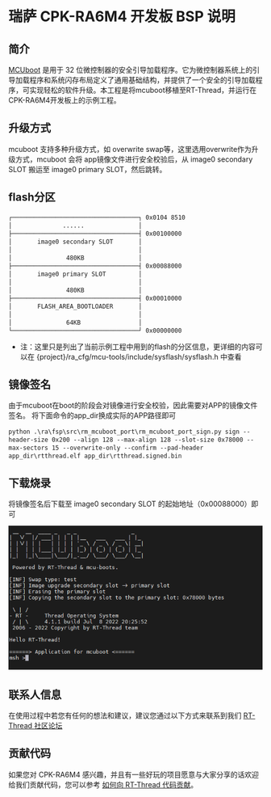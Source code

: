 # 瑞萨 CPK-RA6M4 开发板 BSP 说明

## 简介
[MCUboot](https://github.com/mcu-tools/mcuboot) 是用于 32 位微控制器的安全引导加载程序。它为微控制器系统上的引导加载程序和系统闪存布局定义了通用基础结构，并提供了一个安全的引导加载程序，可实现轻松的软件升级。本工程是将mcuboot移植至RT-Thread，并运行在CPK-RA6M4开发板上的示例工程。

## 升级方式

mcuboot 支持多种升级方式，如 overwrite swap等，这里选用overwrite作为升级方式，mcuboot 会将 app镜像文件进行安全校验后，从 image0 secondary SLOT 搬运至 image0 primary SLOT，然后跳转。

## flash分区

~~~
┌───────────────────────────────────┐ 0x0104 8510
│              ......               │
├───────────────────────────────────┤ 0x00100000
│       image0 secondary SLOT       │
│                                   │
│               480KB               │
├───────────────────────────────────┤ 0x00088000
│       image0 primary SLOT         │
│                                   │
│               480KB               │
├───────────────────────────────────┤ 0x00010000
│       FLASH_AREA_BOOTLOADER       │
│                                   │
│               64KB                │
└───────────────────────────────────┘ 0x00000000
~~~

* 注：这里只是列出了当前示例工程中用到的flash的分区信息，更详细的内容可以在 {project}/ra_cfg/mcu-tools/include/sysflash/sysflash.h 中查看

## 镜像签名
由于mcuboot在boot的阶段会对镜像进行安全校验，因此需要对APP的镜像文件签名。
将下面命令的app_dir换成实际的APP路径即可
~~~
python .\ra\fsp\src\rm_mcuboot_port\rm_mcuboot_port_sign.py sign --header-size 0x200 --align 128 --max-align 128 --slot-size 0x78000 --max-sectors 15 --overwrite-only --confirm --pad-header app_dir\rtthread.elf app_dir\rtthread.signed.bin
~~~

## 下载烧录
将镜像签名后下载至 image0 secondary SLOT 的起始地址（0x00088000）即可

![mcuboot](docs/picture/mcuboot.png)

## 联系人信息

在使用过程中若您有任何的想法和建议，建议您通过以下方式来联系到我们  [RT-Thread 社区论坛](https://club.rt-thread.org/)

## 贡献代码

如果您对 CPK-RA6M4 感兴趣，并且有一些好玩的项目愿意与大家分享的话欢迎给我们贡献代码，您可以参考 [如何向 RT-Thread 代码贡献](https://www.rt-thread.org/document/site/#/rt-thread-version/rt-thread-standard/development-guide/github/github)。
